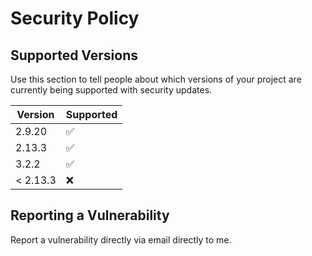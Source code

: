 # Security Policy

## Supported Versions

Use this section to tell people about which versions of your project are
currently being supported with security updates.

| Version | Supported          |
| ------- | ------------------ |
| 2.9.20  | :white_check_mark: |
| 2.13.3  | :white_check_mark: |
| 3.2.2   | :white_check_mark: |
| < 2.13.3| :x:                |

## Reporting a Vulnerability

Report a vulnerability directly via email directly to me.

